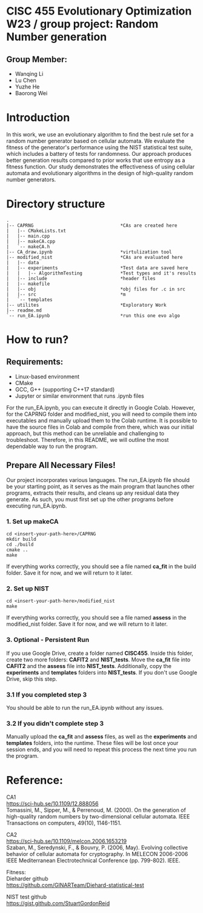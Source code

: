 # CISC 455  Evolutionary Optimization W23 / group project: Random Number generation
## Group Member:
- Wanqing Li
- Lu Chen
- Yuzhe He
- Baorong Wei

# Introduction
In this work, we use an evolutionary algorithm to find the best rule set for a random number generator based on cellular automata. We evaluate the fitness of the generator's performance using the NIST statistical test suite, which includes a battery of tests for randomness. Our approach produces better generation results compared to prior works that use entropy as a fitness function. Our study demonstrates the effectiveness of using cellular automata and evolutionary algorithms in the design of high-quality random number generators.

# Directory structure
```
.
|-- CAPRNG                                *CAs are created here
|   |-- CMakeLists.txt
|   |-- main.cpp
|   |-- makeCA.cpp
|   `-- makeCA.h
|-- CA_draw.ipynb                         *virtulization tool
|-- modified_nist                         *CAs are evaluated here
|   |-- data
|   |-- experiments                       *Test data are saved here
|   |   |-- AlgorithmTesting              *Test types and it's results
|   |-- include                           *header files
|   |-- makefile
|   |-- obj                               *obj files for .c in src
|   |-- src                               *m
|   `-- templates
|-- utilites                              *Exploratory Work
|-- readme.md
`-- run_EA.ipynb                          *run this one evo algo
```

# How to run?
## Requirements:
- Linux-based environment
- CMake
- GCC, G++ (supporting C++17 standard)
- Jupyter or similar environment that runs .ipynb files

For the run_EA.ipynb, you can execute it directly in Google Colab. However, for the CAPRNG folder and modified_nist, you will need to compile them into executables and manually upload them to the Colab runtime. It is possible to have the source files in Colab and compile from there, which was our initial approach, but this method can be unreliable and challenging to troubleshoot. Therefore, in this README, we will outline the most dependable way to run the program.

## Prepare All Necessary Files!
Our project incorporates various languages. The run_EA.ipynb file should be your starting point, as it serves as the main program that launches other programs, extracts their results, and cleans up any residual data they generate. As such, you must first set up the other programs before executing run_EA.ipynb.

### 1. Set up makeCA
```
cd <insert-your-path-here>/CAPRNG
mkdir build
cd ./build
cmake ..
make
```
If everything works correctly, you should see a file named
**ca_fit** in the build folder. Save it for now, 
and we will return to it later.

### 2. Set up NIST
```
cd <insert-your-path-here>/modified_nist
make
```
If everything works correctly, you should see a file named
**assess** in the modified_nist folder. Save it for now, 
and we will return to it later.

### 3. Optional - Persistent Run
If you use Google Drive, create a folder named **CISC455**. Inside this folder, create two more folders: **CAFIT2** and **NIST_tests**. Move the **ca_fit** file into **CAFIT2** and the **assess** file into **NIST_tests**. Additionally, copy the **experiments** and **templates** folders into **NIST_tests**. If you don't use Google Drive, skip this step.

### 3.1 If you completed step 3
You should be able to run the run_EA.ipynb without any issues.

### 3.2 If you didn't complete step 3
Manually upload the **ca_fit** and **assess** files, as well as the **experiments** and **templates** folders, into the runtime. These files will be lost once your session ends, and you will need to repeat this process the next time you run the program.


# Reference: 
CA1 <br/>
https://sci-hub.se/10.1109/12.888056<br/>
Tomassini, M., Sipper, M., & Perrenoud, M. (2000). On the generation of high-quality random numbers by two-dimensional cellular automata. IEEE Transactions on computers, 49(10), 1146-1151. <br/>

CA2<br/>
https://sci-hub.se/10.1109/melcon.2006.1653219<br/>
Szaban, M., Seredynski, F., & Bouvry, P. (2006, May). Evolving collective behavior of cellular automata for cryptography. In MELECON 2006-2006 IEEE Mediterranean Electrotechnical Conference (pp. 799-802). IEEE.<br/>

Fitness:<br/>
Dieharder github<br/>
https://github.com/GINARTeam/Diehard-statistical-test<br/>

NIST test github<br/>
https://gist.github.com/StuartGordonReid<br/>


